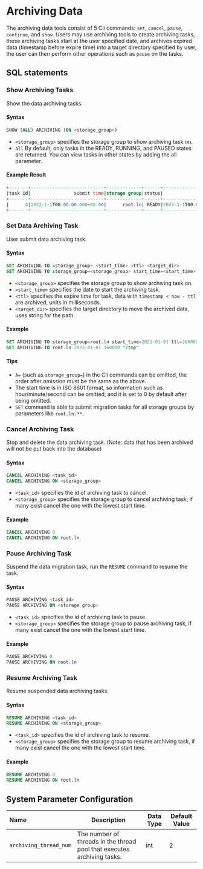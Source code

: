 <!--

    Licensed to the Apache Software Foundation (ASF) under one
    or more contributor license agreements.  See the NOTICE file
    distributed with this work for additional information
    regarding copyright ownership.  The ASF licenses this file
    to you under the Apache License, Version 2.0 (the
    "License"); you may not use this file except in compliance
    with the License.  You may obtain a copy of the License at

        http://www.apache.org/licenses/LICENSE-2.0

    Unless required by applicable law or agreed to in writing,
    software distributed under the License is distributed on an
    "AS IS" BASIS, WITHOUT WARRANTIES OR CONDITIONS OF ANY
    KIND, either express or implied.  See the License for the
    specific language governing permissions and limitations
    under the License.

-->

# Archiving Data

The archiving data tools consist of 5 Cli commands: `set`, `cancel`, `pause`, `continue`, and `show`. Users may use
archiving tools to create archiving tasks, these archiving tasks start at the user specified date, and archives expired
data (timestamp before expire time) into a target directory specified by user, the user can then perform other
operations such as `pause` on the tasks.

## SQL statements

### Show Archiving Tasks

Show the data archiving tasks.

#### Syntax

```sql
SHOW (ALL) ARCHIVING (ON <storage_group>)
```

- `<storage_group>` specifies the storage group to show archiving task on.
- `all` By default, only tasks in the READY, RUNNING, and PAUSED states are returned. You can view tasks in other states by adding the all parameter.
#### Example Result

```sql
+-------+---------------------------+-------------+------+---------------------------+---------------+----------------+
|task id|                submit time|storage group|status|                 start time|expire time(ms)|target directory|
+-------+---------------------------+-------------+------+---------------------------+---------------+----------------+
|      0|2022-1-1T00:00:00.000+08:00|      root.ln| READY|2023-1-1T00:00:00.000+08:00|         360000|            /tmp|
+-------+---------------------------+-------------+------+---------------------------+---------------+----------------+
```

### Set Data Archiving Task

User submit data archiving task.

#### Syntax

```sql
SET ARCHIVING TO <storage_group> <start_time> <ttl> <target_dir>
SET ARCHIVING TO storage_group=<storage_group> start_time=<start_time> ttl=<ttl> target_dir=<target_dir>
```

- `<storage_group>` specifies the storage group to show archiving task on.
- `<start_time>` specifies the date to start the archiving task.
- `<ttl>` specifies the expire time for task, data with `timestamp < now - ttl` are archived, units in milliseconds.
- `<target_dir>` specifies the target directory to move the archived data, uses string for the path.

#### Example

```sql
SET ARCHIVING TO storage_group=root.ln start_time=2023-01-01 ttl=360000 target_dir="/tmp"
SET ARCHIVING TO root.ln 2023-01-01 360000 "/tmp"
```

#### Tips

- `A=` (such as `storage_group=`) in the Cli commands can be omitted, the order after omission must be the same as the
  above.
- The start time is in ISO 8601 format, so information such as hour/minute/second can be omitted, and it is set to 0 by
  default after being omitted.
- `SET` command is able to submit migration tasks for all storage groups by parameters like `root.ln.**`.

### Cancel Archiving Task

Stop and delete the data archiving task. (Note: data that has been archived will not be put back into the database)

#### Syntax

```sql
CANCEL ARCHIVING <task_id>
CANCEL ARCHIVING ON <storage_group>
```

- `<task_id>` specifies the id of archiving task to cancel.
- `<storage_group>` specifies the storage group to cancel archiving task, if many exist cancel the one with the lowest
  start time.

#### Example

```sql
CANCEL ARCHIVING 0
CANCEL ARCHIVING ON root.ln
```

### Pause Archiving Task

Suspend the data migration task, run the `RESUME` command to resume the task.

#### Syntax

```sql
PAUSE ARCHIVING <task_id>
PAUSE ARCHIVING ON <storage_group>
```

- `<task_id>` specifies the id of archiving task to pause.
- `<storage_group>` specifies the storage group to pause archiving task, if many exist cancel the one with the lowest
  start time.

#### Example

```sql
PAUSE ARCHIVING 0
PAUSE ARCHIVING ON root.ln
```

### Resume Archiving Task

Resume suspended data archiving tasks.

#### Syntax

```sql
RESUME ARCHIVING <task_id>
RESUME ARCHIVING ON <storage_group>
```

- `<task_id>` specifies the id of archiving task to resume.
- `<storage_group>` specifies the storage group to resume archiving task, if many exist cancel the one with the lowest
  start time.

#### Example

```sql
RESUME ARCHIVING 0
RESUME ARCHIVING ON root.ln
```

## System Parameter Configuration

| Name                   | Description                                                             | Data Type | Default Value |
|:-----------------------|-------------------------------------------------------------------------| --------- | ------------- |
| `archiving_thread_num` | The number of threads in the thread pool that executes archiving tasks. | int       | 2             |
